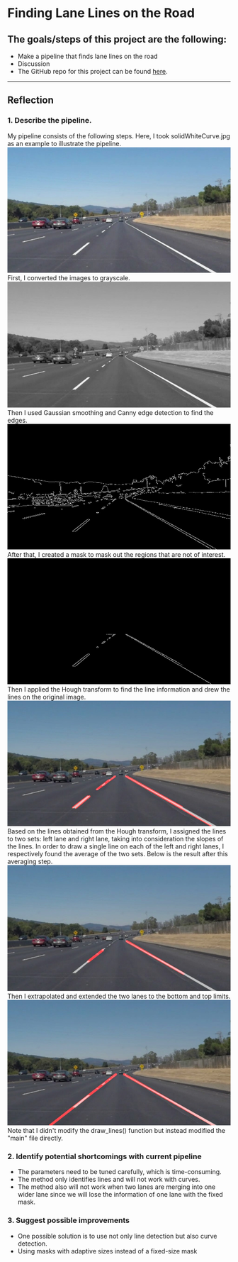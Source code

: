 # **Finding Lane Lines on the Road** 

## The goals/steps of this project are the following:
* Make a pipeline that finds lane lines on the road
* Discussion
* The GitHub repo for this project can be found [here](https://github.com/DanWang1230/Finding_lane_lines).

[//]: # (Image References)

[image1]: ./images_finding_lane_lines/Hough_transform.jpg "Hough transform result"
[image2]: ./images_finding_lane_lines/average.jpg "Average result"
[image3]: ./images_finding_lane_lines/extrapolation.jpg "Extrapolation result"
[image4]: ./images_finding_lane_lines/solidWhiteCurve.jpg "Original image"
[image5]: ./images_finding_lane_lines/gray.jpg "Gray image"
[image6]: ./images_finding_lane_lines/canny_edges.jpg "Canny Edge detection"
[image7]: ./images_finding_lane_lines/masked_edges.jpg "Masked Edges"

---

## Reflection

### 1. Describe the pipeline.

My pipeline consists of the following steps. Here, I took solidWhiteCurve.jpg as an example to illustrate the pipeline.
![alt text][image4]
First, I converted the images to grayscale.
![alt text][image5]
Then I used Gaussian smoothing and Canny edge detection to find the edges.
![alt text][image6]
After that, I created a mask to mask out the regions that are not of interest.
![alt text][image7]
Then I applied the Hough transform to find the line information and drew the lines on the original image.
![alt text][image1]
Based on the lines obtained from the Hough transform, I assigned the lines to two sets: left lane and right lane, taking into consideration the slopes of the lines. In order to draw a single line on each of the left and right lanes, I respectively found the average of the two sets. Below is the result after this averaging step.
![alt text][image2]
Then I extrapolated and extended the two lanes to the bottom and top limits.
![alt text][image3]
Note that I didn't modify the draw_lines() function but instead modified the "main" file directly.

### 2. Identify potential shortcomings with current pipeline

* The parameters need to be tuned carefully, which is time-consuming.
* The method only identifies lines and will not work with curves.
* The method also will not work when two lanes are merging into one wider lane since we will lose the information of one lane with the fixed mask.


### 3. Suggest possible improvements

* One possible solution is to use not only line detection but also curve detection.
* Using masks with adaptive sizes instead of a fixed-size mask